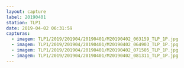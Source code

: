 ```yaml
---
layout: capture
label: 20190401
station: TLP1
date: 2019-04-02 06:31:59
capturas:
  - imagem: TLP1/2019/201904/20190401/M20190402_063159_TLP_1P.jpg
  - imagem: TLP1/2019/201904/20190401/M20190402_064903_TLP_1P.jpg
  - imagem: TLP1/2019/201904/20190401/M20190402_071505_TLP_1P.jpg
  - imagem: TLP1/2019/201904/20190401/M20190402_081311_TLP_1P.jpg
---
```

